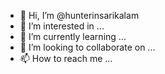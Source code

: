 - 👋 Hi, I’m @hunterinsarikalam
- 👀 I’m interested in ...
- 🌱 I’m currently learning ...
- 💞️ I’m looking to collaborate on ...
- 📫 How to reach me ...

<!---
hunterinsarikalam/hunterinsarikalam is a ✨ special ✨ repository because its `README.md` (this file) appears on your GitHub profile.
You can click the Preview link to take a look at your changes.
--->
